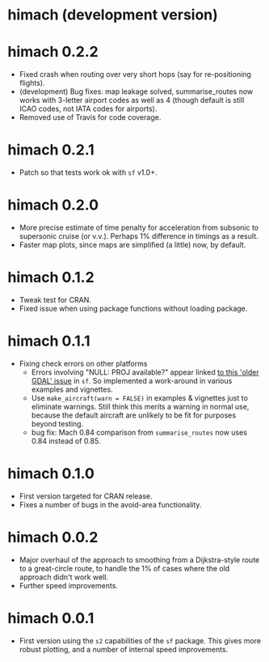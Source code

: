 # himach (development version)

# himach 0.2.2

* Fixed crash when routing over very short hops (say for re-positioning flights).
* (development) Bug fixes: map leakage solved, summarise_routes now works with 3-letter airport codes as well as 4 (though default is still ICAO codes, not IATA codes for airports).
* Removed use of Travis for code coverage.

# himach 0.2.1

* Patch so that tests work ok with `sf` v1.0+.

# himach 0.2.0

* More precise estimate of time penalty for acceleration from subsonic to supersonic cruise (or v.v.). Perhaps 1% difference in timings as a result.
* Faster map plots, since maps are simplified (a little) now, by default.

# himach 0.1.2

* Tweak test for CRAN.
* Fixed issue when using package functions without loading package.

# himach 0.1.1

* Fixing check errors on other platforms
  + Errors involving "NULL: PROJ available?" appear linked [to this 'older GDAL' issue](https://github.com/r-spatial/sf/issues/1419) in `sf`. So implemented a work-around in various examples and vignettes.
  + Use `make_aircraft(warn = FALSE)` in examples & vignettes just to eliminate warnings. Still think this merits a warning in normal use, because the default aircraft are unlikely to be fit for purposes beyond testing.
  + bug fix: Mach 0.84 comparison from `summarise_routes` now uses 0.84 instead of 0.85.

# himach 0.1.0

* First version targeted for CRAN release. 
* Fixes a number of bugs in the avoid-area functionality. 

# himach 0.0.2

* Major overhaul of the approach to smoothing from a Dijkstra-style route to a great-circle route, to handle the 1% of cases where the old approach didn't work well. 
* Further speed improvements.

# himach 0.0.1

* First version using the `s2` capabilities of the `sf` package. This gives more robust plotting, and a number of internal speed improvements.


